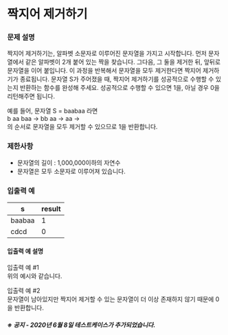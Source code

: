 # 짝지어 제거하기

### 문제 설명

짝지어 제거하기는, 알파벳 소문자로 이루어진 문자열을 가지고 시작합니다. 먼저 문자열에서 같은 알파벳이 2개 붙어 있는 짝을 찾습니다. 그다음, 그 둘을 제거한 뒤, 앞뒤로 문자열을 이어 붙입니다. 이 과정을 반복해서 문자열을 모두 제거한다면 짝지어 제거하기가 종료됩니다. 문자열 S가 주어졌을 때, 짝지어 제거하기를 성공적으로 수행할 수 있는지 반환하는 함수를 완성해 주세요. 성공적으로 수행할 수 있으면 1을, 아닐 경우 0을 리턴해주면 됩니다.

예를 들어, 문자열 S = baabaa 라면  
b aa baa → bb aa → aa →  
의 순서로 문자열을 모두 제거할 수 있으므로 1을 반환합니다.

### 제한사항
+ 문자열의 길이 : 1,000,000이하의 자연수
+ 문자열은 모두 소문자로 이루어져 있습니다.

### 입출력 예
|s|	result|
|---|----|
|baabaa	|1|
|cdcd	|0|

#### 입출력 예 설명
입출력 예 #1  
위의 예시와 같습니다.

입출력 예 #2  
문자열이 남아있지만 짝지어 제거할 수 있는 문자열이 더 이상 존재하지 않기 때문에 0을 반환합니다.

##### ※ 공지 - 2020년 6월 8일 테스트케이스가 추가되었습니다.